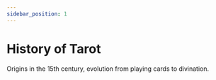 ```yaml
---
sidebar_position: 1
---
```


# History of Tarot

Origins in the 15th century, evolution from playing cards to divination.